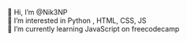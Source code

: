 👋 Hi, I’m @Nik3NP <br>
👀 I’m interested in Python , HTML, CSS, JS<br>
🌱 I’m currently learning JavaScript on freecodecamp <br><br>

<!---
Nik3NP/Nik3NP is a ✨ special ✨ repository because its `README.md` (this file) appears on your GitHub profile.
You can click the Preview link to take a look at your changes.
--->

